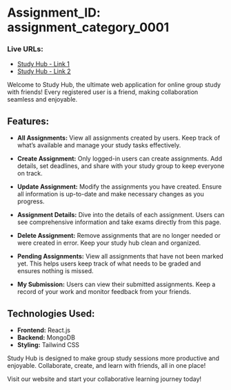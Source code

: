 # Assignment_ID: assignment_category_0001

### Live URLs:

- [Study Hub - Link 1](https://study-hub-514b5.web.app/)
- [Study Hub - Link 2](https://study-hub-514b5.firebaseapp.com/)

Welcome to Study Hub, the ultimate web application for online group study with friends! Every registered user is a friend, making collaboration seamless and enjoyable.

## Features:

- **All Assignments:** View all assignments created by users. Keep track of what’s available and manage your study tasks effectively.

- **Create Assignment:** Only logged-in users can create assignments. Add details, set deadlines, and share with your study group to keep everyone on track.

- **Update Assignment:** Modify the assignments you have created. Ensure all information is up-to-date and make necessary changes as you progress.

- **Assignment Details:** Dive into the details of each assignment. Users can see comprehensive information and take exams directly from this page.

- **Delete Assignment:** Remove assignments that are no longer needed or were created in error. Keep your study hub clean and organized.

- **Pending Assignments:** View all assignments that have not been marked yet. This helps users keep track of what needs to be graded and ensures nothing is missed.

- **My Submission:** Users can view their submitted assignments. Keep a record of your work and monitor feedback from your friends.

## Technologies Used:

- **Frontend:** React.js
- **Backend:** MongoDB
- **Styling:** Tailwind CSS

Study Hub is designed to make group study sessions more productive and enjoyable. Collaborate, create, and learn with friends, all in one place!

Visit our website and start your collaborative learning journey today!
